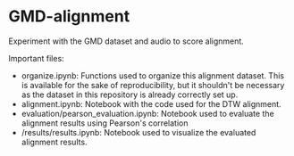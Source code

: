 # GMD-alignment
Experiment with the GMD dataset and audio to score alignment.

Important files:
* organize.ipynb: Functions used to organize this alignment dataset. This is available for the sake of reproducibility, but it shouldn't be necessary as the dataset in this repository is already correctly set up.
* alignment.ipynb: Notebook with the code used for the DTW alignment. 
* evaluation/pearson_evaluation.ipynb: Notebook used to evaluate the alignment results using Pearson's correlation
* /results/results.ipynb: Notebook used to visualize the evaluated alignment results.
